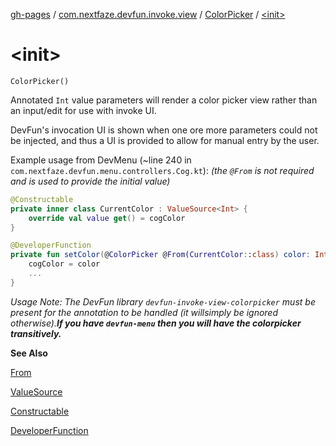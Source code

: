 [gh-pages](../../index.md) / [com.nextfaze.devfun.invoke.view](../index.md) / [ColorPicker](index.md) / [&lt;init&gt;](./-init-.md)

# &lt;init&gt;

`ColorPicker()`

Annotated `Int` value parameters will render a color picker view rather than an input/edit for use with invoke UI.

DevFun's invocation UI is shown when one ore more parameters could not be injected, and thus a UI is provided to
allow for manual entry by the user.

Example usage from DevMenu (~line 240 in `com.nextfaze.devfun.menu.controllers.Cog.kt`):
*(the `@From` is not required and is used to provide the initial value)*

``` kotlin
@Constructable
private inner class CurrentColor : ValueSource<Int> {
    override val value get() = cogColor
}

@DeveloperFunction
private fun setColor(@ColorPicker @From(CurrentColor::class) color: Int) {
    cogColor = color
    ...
}
```

*Usage Note: The DevFun library `devfun-invoke-view-colorpicker` must be present for the annotation to be handled (it willsimply be ignored otherwise).**If you have `devfun-menu` then you will have the colorpicker transitively.***

**See Also**

[From](../-from/index.md)

[ValueSource](../-value-source/index.md)

[Constructable](../../com.nextfaze.devfun.inject/-constructable/index.md)

[DeveloperFunction](../../com.nextfaze.devfun.annotations/-developer-function/index.md)

